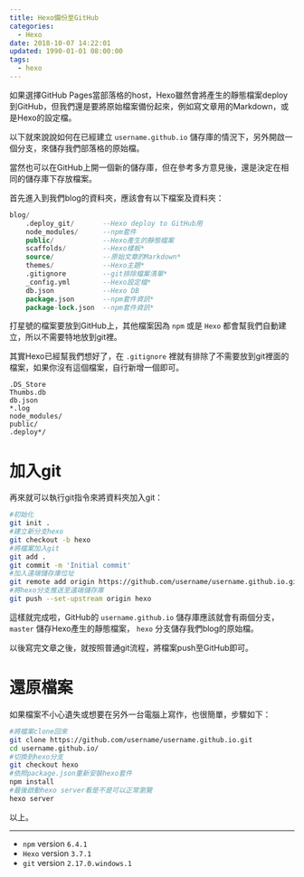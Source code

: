 ```yaml
---
title: Hexo備份至GitHub
categories:
  - Hexo
date: 2018-10-07 14:22:01
updated: 1990-01-01 08:00:00
tags:
  - hexo
---
```


如果選擇GitHub Pages當部落格的host，Hexo雖然會將產生的靜態檔案deploy到GitHub，但我們還是要將原始檔案備份起來，例如寫文章用的Markdown，或是Hexo的設定檔。

以下就來說說如何在已經建立 `username.github.io` 儲存庫的情況下，另外開啟一個分支，來儲存我們部落格的原始檔。

<!--more-->

當然也可以在GitHub上開一個新的儲存庫，但在參考多方意見後，還是決定在相同的儲存庫下存放檔案。

首先進入到我們blog的資料夾，應該會有以下檔案及資料夾：

```sql
blog/
    .deploy_git/       --Hexo deploy to GitHub用
    node_modules/      --npm套件
    public/            --Hexo產生的靜態檔案
    scaffolds/         --Hexo樣板*
    source/            --原始文章的Markdown*
    themes/            --Hexo主題*
    .gitignore         --git排除檔案清單*
    _config.yml        --Hexo設定檔*
    db.json            --Hexo DB
    package.json       --npm套件資訊*
    package-lock.json  --npm套件資訊*
```

打星號的檔案要放到GitHub上，其他檔案因為 `npm` 或是 `Hexo` 都會幫我們自動建立，所以不需要特地放到git裡。

其實Hexo已經幫我們想好了，在 `.gitignore` 裡就有排除了不需要放到git裡面的檔案，如果你沒有這個檔案，自行新增一個即可。

```
.DS_Store
Thumbs.db
db.json
*.log
node_modules/
public/
.deploy*/
```

# 加入git

再來就可以執行git指令來將資料夾加入git：

```bash
#初始化
git init .
#建立新分支hexo
git checkout -b hexo
#將檔案加入git
git add .
git commit -m 'Initial commit'
#加入遠端儲存庫位址
git remote add origin https://github.com/username/username.github.io.git
#將hexo分支推送至遠端儲存庫
git push --set-upstream origin hexo
```

這樣就完成啦，GitHub的 `username.github.io` 儲存庫應該就會有兩個分支， `master` 儲存Hexo產生的靜態檔案， `hexo` 分支儲存我們blog的原始檔。

以後寫完文章之後，就按照普通git流程，將檔案push至GitHub即可。

# 還原檔案

如果檔案不小心遺失或想要在另外一台電腦上寫作，也很簡單，步驟如下：

```bash
#將檔案clone回來
git clone https://github.com/username/username.github.io.git
cd username.github.io/
#切換到hexo分支
git checkout hexo
#依照package.json重新安裝hexo套件
npm install
#最後啟動hexo server看是不是可以正常瀏覽
hexo server
```

以上。

---

* `npm` version `6.4.1`
* `Hexo` version `3.7.1`
* `git` version `2.17.0.windows.1`